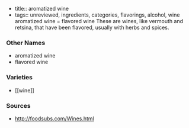 - title:: aromatized wine
- tags:: unreviewed, ingredients, categories, flavorings, alcohol, wine
aromatized wine = flavored wine These are wines, like vermouth and retsina, that have been flavored, usually with herbs and spices.

### Other Names

* aromatized wine
* flavored wine

### Varieties

* [[wine]]

### Sources
* http://foodsubs.com/Wines.html

